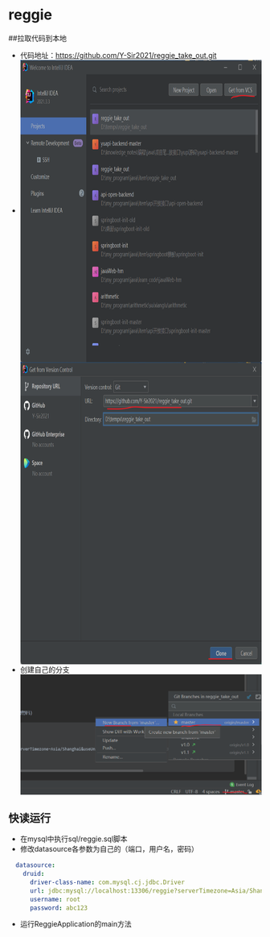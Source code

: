 # reggie
##拉取代码到本地
- 代码地址：https://github.com/Y-Sir2021/reggie_take_out.git
- 
  <img src="img/snipaste_20230407_113853.png" width = "800" height = "600" alt="1" align=center />
  <img src="img/snipaste_20230407_113947.png" width = "800" height = "600" alt="1" align=center />
- 创建自己的分支
  <img src="img/snipaste_20230407_113857.png"  alt="1" align=center />


## 快读运行
- 在mysql中执行sql/reggie.sql脚本
- 修改datasource各参数为自己的（端口，用户名，密码）
```yaml
  datasource:
    druid:
      driver-class-name: com.mysql.cj.jdbc.Driver
      url: jdbc:mysql://localhost:13306/reggie?serverTimezone=Asia/Shanghai&useUnicode=true&characterEncoding=utf-8&zeroDateTimeBehavior=convertToNull&useSSL=false&allowPublicKeyRetrieval=true
      username: root
      password: abc123
```
- 运行ReggieApplication的main方法

